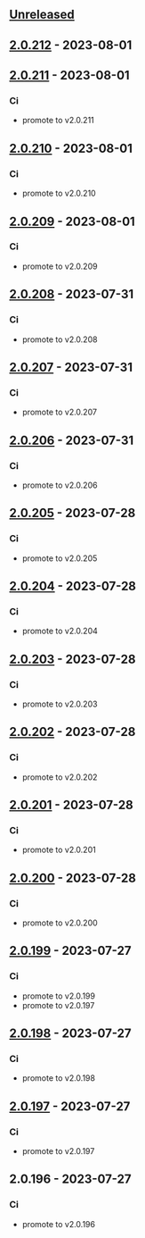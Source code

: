<a name="unreleased"></a>
## [Unreleased]


<a name="2.0.212"></a>
## [2.0.212] - 2023-08-01

<a name="2.0.211"></a>
## [2.0.211] - 2023-08-01
### Ci
- promote to v2.0.211


<a name="2.0.210"></a>
## [2.0.210] - 2023-08-01
### Ci
- promote to v2.0.210


<a name="2.0.209"></a>
## [2.0.209] - 2023-08-01
### Ci
- promote to v2.0.209


<a name="2.0.208"></a>
## [2.0.208] - 2023-07-31
### Ci
- promote to v2.0.208


<a name="2.0.207"></a>
## [2.0.207] - 2023-07-31
### Ci
- promote to v2.0.207


<a name="2.0.206"></a>
## [2.0.206] - 2023-07-31
### Ci
- promote to v2.0.206


<a name="2.0.205"></a>
## [2.0.205] - 2023-07-28
### Ci
- promote to v2.0.205


<a name="2.0.204"></a>
## [2.0.204] - 2023-07-28
### Ci
- promote to v2.0.204


<a name="2.0.203"></a>
## [2.0.203] - 2023-07-28
### Ci
- promote to v2.0.203


<a name="2.0.202"></a>
## [2.0.202] - 2023-07-28
### Ci
- promote to v2.0.202


<a name="2.0.201"></a>
## [2.0.201] - 2023-07-28
### Ci
- promote to v2.0.201


<a name="2.0.200"></a>
## [2.0.200] - 2023-07-28
### Ci
- promote to v2.0.200


<a name="2.0.199"></a>
## [2.0.199] - 2023-07-27
### Ci
- promote to v2.0.199
- promote to v2.0.197


<a name="2.0.198"></a>
## [2.0.198] - 2023-07-27
### Ci
- promote to v2.0.198


<a name="2.0.197"></a>
## [2.0.197] - 2023-07-27
### Ci
- promote to v2.0.197


<a name="2.0.196"></a>
## 2.0.196 - 2023-07-27
### Ci
- promote to v2.0.196


[Unreleased]: https://gitlab.industrysoftware.automation.siemens.com/caas-ops/fleet/aws-usea1-qa-qa/compare/2.0.212...HEAD
[2.0.212]: https://gitlab.industrysoftware.automation.siemens.com/caas-ops/fleet/aws-usea1-qa-qa/compare/2.0.211...2.0.212
[2.0.211]: https://gitlab.industrysoftware.automation.siemens.com/caas-ops/fleet/aws-usea1-qa-qa/compare/2.0.210...2.0.211
[2.0.210]: https://gitlab.industrysoftware.automation.siemens.com/caas-ops/fleet/aws-usea1-qa-qa/compare/2.0.209...2.0.210
[2.0.209]: https://gitlab.industrysoftware.automation.siemens.com/caas-ops/fleet/aws-usea1-qa-qa/compare/2.0.208...2.0.209
[2.0.208]: https://gitlab.industrysoftware.automation.siemens.com/caas-ops/fleet/aws-usea1-qa-qa/compare/2.0.207...2.0.208
[2.0.207]: https://gitlab.industrysoftware.automation.siemens.com/caas-ops/fleet/aws-usea1-qa-qa/compare/2.0.206...2.0.207
[2.0.206]: https://gitlab.industrysoftware.automation.siemens.com/caas-ops/fleet/aws-usea1-qa-qa/compare/2.0.205...2.0.206
[2.0.205]: https://gitlab.industrysoftware.automation.siemens.com/caas-ops/fleet/aws-usea1-qa-qa/compare/2.0.204...2.0.205
[2.0.204]: https://gitlab.industrysoftware.automation.siemens.com/caas-ops/fleet/aws-usea1-qa-qa/compare/2.0.203...2.0.204
[2.0.203]: https://gitlab.industrysoftware.automation.siemens.com/caas-ops/fleet/aws-usea1-qa-qa/compare/2.0.202...2.0.203
[2.0.202]: https://gitlab.industrysoftware.automation.siemens.com/caas-ops/fleet/aws-usea1-qa-qa/compare/2.0.201...2.0.202
[2.0.201]: https://gitlab.industrysoftware.automation.siemens.com/caas-ops/fleet/aws-usea1-qa-qa/compare/2.0.200...2.0.201
[2.0.200]: https://gitlab.industrysoftware.automation.siemens.com/caas-ops/fleet/aws-usea1-qa-qa/compare/2.0.199...2.0.200
[2.0.199]: https://gitlab.industrysoftware.automation.siemens.com/caas-ops/fleet/aws-usea1-qa-qa/compare/2.0.198...2.0.199
[2.0.198]: https://gitlab.industrysoftware.automation.siemens.com/caas-ops/fleet/aws-usea1-qa-qa/compare/2.0.197...2.0.198
[2.0.197]: https://gitlab.industrysoftware.automation.siemens.com/caas-ops/fleet/aws-usea1-qa-qa/compare/2.0.196...2.0.197
